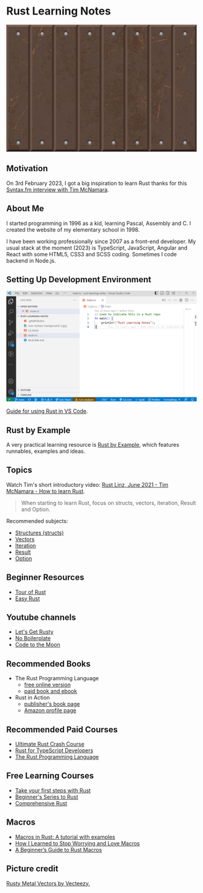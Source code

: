# Rust Learning Notes

![Rusty texture](img/iron-texture-background-2.jpg)

## Motivation

On 3rd February 2023, I got a big inspiration to learn Rust thanks for this [Syntax.fm interview with Tim McNamara](https://syntax.fm/show/571/supper-club-rust-in-action-with-tim-mcnamara).

## About Me

I started programming in 1996 as a kid, learning Pascal, Assembly and C. I created the website of my elementary school in 1998.

I have been working professionally since 2007 as a front-end developer. My usual stack at the moment (2023) is TypeScript, JavaScript, Angular and React with some HTML5, CSS3 and SCSS coding. Sometimes I code backend in Node.js.

## Setting Up Development Environment

![VS Code - Rust development environment](img/vs-code-rust.png)

[Guide for using Rust in VS Code](https://code.visualstudio.com/docs/languages/rust).

## Rust by Example

A very practical learning resource is [Rust by Example](https://doc.rust-lang.org/stable/rust-by-example/), which features runnables, examples and ideas.

## Topics

Watch Tim's short introductory video: [Rust Linz, June 2021 - Tim McNamara - How to learn Rust](https://www.youtube.com/watch?v=sDtQaO5_SOw).

> When starting to learn Rust, focus on structs, vectors, iteration, Result and Option.

Recommended subjects:

- [Structures (structs)](https://doc.rust-lang.org/rust-by-example/custom_types/structs.html)
- [Vectors](https://doc.rust-lang.org/rust-by-example/std/vec.html)
- [Iteration](https://doc.rust-lang.org/rust-by-example/flow_control/for.html)
- [Result](https://doc.rust-lang.org/rust-by-example/error/result.html)
- [Option](https://doc.rust-lang.org/std/option/index.html)

## Beginner Resources

- [Tour of Rust](https://tourofrust.com/index.html)
- [Easy Rust](https://dhghomon.github.io/easy_rust/)

## Youtube channels

- [Let's Get Rusty](https://www.youtube.com/@letsgetrusty)
- [No Boilerplate](https://www.youtube.com/@NoBoilerplate)
- [Code to the Moon](https://www.youtube.com/@codetothemoon)

## Recommended Books

- The Rust Programming Language
  - [free online version](https://doc.rust-lang.org/book/)
  - [paid book and ebook](https://nostarch.com/rust-programming-language-2nd-edition)
- Rust in Action
  - [publisher's book page](https://www.manning.com/books/rust-in-action)
  - [Amazon profile page](https://www.amazon.com/Rust-Action-TS-McNamara/dp/1617294551)

## Recommended Paid Courses

- [Ultimate Rust Crash Course](https://www.udemy.com/course/ultimate-rust-crash-course/)
- [Rust for TypeScript Developers](https://frontendmasters.com/courses/rust-ts-devs/)
- [The Rust Programming Language](https://frontendmasters.com/courses/rust/)

## Free Learning Courses

- [Take your first steps with Rust](https://learn.microsoft.com/en-us/training/paths/rust-first-steps/)
- [Beginner's Series to Rust](https://learn.microsoft.com/en-us/shows/beginners-series-to-rust/)
- [Comprehensive Rust](https://google.github.io/comprehensive-rust/welcome.html)

## Macros

- [Macros in Rust: A tutorial with examples](https://blog.logrocket.com/macros-in-rust-a-tutorial-with-examples/)
- [How I Learned to Stop Worrying and Love Macros](https://zdimension.fr/how-i-learned-to-stop-worrying-and-love-macros/)
- [A Beginner’s Guide to Rust Macros](https://medium.com/@phoomparin/a-beginners-guide-to-rust-macros-5c75594498f1)

## Picture credit

[Rusty Metal Vectors by Vecteezy.](https://www.vecteezy.com/free-vector/rusty-metal)
